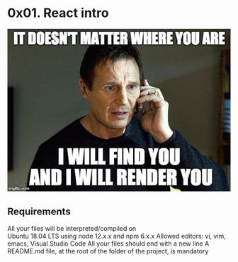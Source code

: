 # 0x01. React intro

![react intro](image.png)

## Requirements
All your files will be interpreted/compiled on  
Ubuntu 18.04 LTS using node 12.x.x and npm 6.x.x
Allowed editors: vi, vim, emacs, Visual Studio Code
All your files should end with a new line
A README.md file, at the root of the folder of the project, is mandatory
